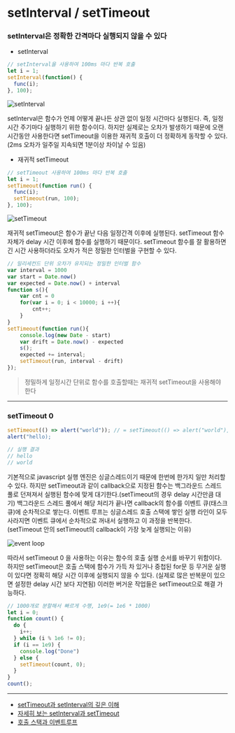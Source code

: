 # setInterval / setTimeout


### setInterval은 정확한 간격마다 실행되지 않을 수 있다

- setInterval

```javascript
// setInterval을 사용하여 100ms 마다 반복 호출
let i = 1;
setInterval(function() {
  func(i);
}, 100);
```

![setInterval](https://mblogthumb-phinf.pstatic.net/MjAxODA3MzFfMjE0/MDAxNTMzMDM2Mjc3MTE4.LOjA-oDsLLJvfCeiM4q_Anj8KuUouonehHsKWU7NuCYg.f470sNJjq3QldxV-pXbEEk_zSUFMm3-EgdVe7TWlfYAg.PNG.jhc9639/setinterval-interval.png?type=w800)

setInterval은 함수가 언제 어떻게 끝나든 상관 없이 일정 시간마다 실행된다. 즉, 일정 시간 주기마다 실행하기 위한 함수이다. 
하지만 실제로는 오차가 발생하기 때문에 오랜 시간동안 사용한다면 setTimeout을 이용한 재귀적 호출이 더 정확하게 동작할 수 있다. (2ms 오차가 일주일 지속되면 1분이상 차이날 수 있음)


- 재귀적 setTimeout

```javascript
// setTimeout 사용하여 100ms 마다 반복 호출
let i = 1;
setTimeout(function run() {
  func(i);
  setTimeout(run, 100);
}, 100);
```

![setTimeout](https://mblogthumb-phinf.pstatic.net/MjAxODA3MzFfOTkg/MDAxNTMzMDM2Mjc3MTQ0.XbYisifdEq7zaTIlohvGjeC663cJ7kfg-TIsOkOdAJ8g.9DVXSKGxsNmtvG0z0pp3NVpfHlQkcFuaTxiIPg8E6pAg.PNG.jhc9639/settimeout-interval.png?type=w800)

재귀적 setTimeout은 함수가 끝난 다음 일정간격 이후에 실행된다. setTimeout 함수 자체가 delay 시간 이후에 함수를 실행하기 때문이다.
setTimeout 함수를 잘 활용하면 긴 시간 사용하더라도 오차가 적은 정밀한 인터벌을 구현할 수 있다.

```javascript
// 밀리세컨드 단위 오차가 유지되는 정밀한 인터벌 함수
var interval = 1000
var start = Date.now()
var expected = Date.now() + interval
function s(){
    var cnt = 0
    for(var i = 0; i < 10000; i ++){
        cnt++;
    }
}
setTimeout(function run(){
    console.log(new Date - start)
    var drift = Date.now() - expected
    s();
    expected += interval;
    setTimeout(run, interval - drift)
});
```

> 정밀하게 일정시간 단위로 함수를 호출할때는 재귀적 setTimeout을 사용해야 한다



---
### setTimeout 0

```javascript
setTimeout(() => alert("world")); // = setTimeout(() => alert("world"), 0);
alert("hello);

// 실행 결과
// hello
// world
```

기본적으로 javascript 실행 엔진은 싱글스레드이기 때문에 한번에 한가지 일만 처리할 수 있다.
하지만 setTimeout과 같이 callback으로 지정된 함수는 백그라운드 스레드 풀로 던져져서 실행된 함수에 맞게 대기한다.(setTimeout의 경우 delay 시간만큼 대기) 
백그라운드 스레드 풀에서 해당 처리가 끝나면 callback의 함수를 이벤트 큐(태스크 큐)에 순차적으로 쌓는다. 
이벤트 루프는 싱글스레드 호출 스택에 쌓인 실행 라인이 모두 사라지면 이벤트 큐에서 순차적으로 꺼내서 실행하고 이 과정을 반복한다. (setTimeout 안의 setTimeout의 callback이 가장 늦게 실행되는 이유)

![event loop](https://cdn.filestackcontent.com/28uVaQ7sRq6LRmU89ptG)

따라서 setTimeout 0 을 사용하는 이유는 함수의 호출 실행 순서를 바꾸기 위함이다. 
하지만 setTimeout은 호출 스택에 함수가 가득 차 있거나 중첩된 for문 등 무거운 실행이 있다면 정확히 해당 시간 이후에 실행되지 않을 수 있다. (실제로 많은 반복문이 있으면 설정한 delay 시간 보다 지연됨)
이러한 버거운 작업들은 setTimeout으로 해결 가능하다.


```javascript
// 1000개로 분할해서 빠르게 수행, 1e9(= 1e6 * 1000)
let i = 0;
function count() { 
  do {
    i++;
  } while (i % 1e6 != 0); 
  if (i == 1e9) {
    console.log("Done") 
  } else {
    setTimeout(count, 0); 
  } 
} 
count();
```



---
- [setTimeout과 setInterval의 깊은 이해](https://simsimjae.tistory.com/368)
- [자세히 보는 setInterval과 setTimeout](https://m.blog.naver.com/PostView.nhn?blogId=jhc9639&logNo=221330252016&proxyReferer=https:%2F%2Fwww.google.com%2F)
- [호출 스택과 이벤트루프](https://www.zerocho.com/category/JavaScript/post/597f34bbb428530018e8e6e2)
